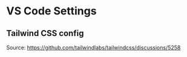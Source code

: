 # VS Code Settings

## Tailwind CSS config

Source: <https://github.com/tailwindlabs/tailwindcss/discussions/5258>
